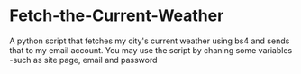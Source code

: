 # Fetch-the-Current-Weather
A python script that fetches my city's current weather using bs4 and sends that to my email account.
You may use the script by chaning some variables -such as site page, email and password
